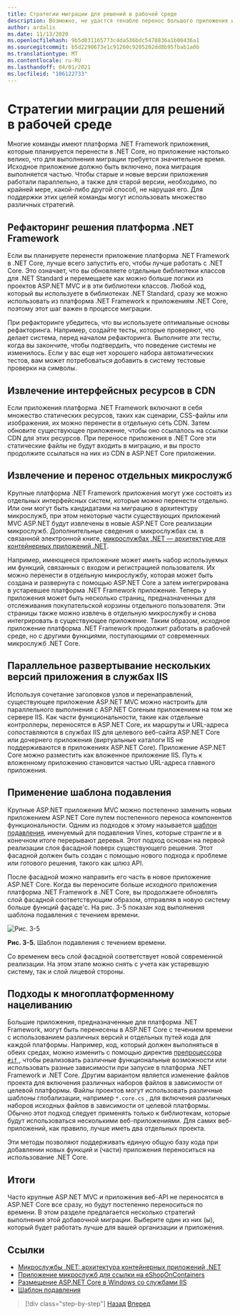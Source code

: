 ```yaml
---
title: Стратегии миграции для решений в рабочей среде
description: Возможно, не удастся тенабле перенос большого приложения из ASP.NET MVC в ASP.NET Core все одновременно. Узнайте о некоторых стратегиях переноса приложения в ASP.NET Core, не прерывая работу и в рабочей среде для существующих пользователей.
author: ardalis
ms.date: 11/13/2020
ms.openlocfilehash: 9b5d031165773c4da536bdc5478836a1b00436a1
ms.sourcegitcommit: b5d2290673e1c91260c9205202dd8b95fbab1a0b
ms.translationtype: MT
ms.contentlocale: ru-RU
ms.lasthandoff: 04/01/2021
ms.locfileid: "106122733"
---
```

# <a name="strategies-for-migrating-while-running-in-production"></a>Стратегии миграции для решений в рабочей среде

Многие команды имеют платформа .NET Framework приложения, которые планируется перенести в .NET Core, но приложение настолько велико, что для выполнения миграции требуется значительное время. Исходное приложение должно быть включено, пока миграция выполняется частью. Чтобы старые и новые версии приложения работали параллельно, а также для старой версии, необходимо, по крайней мере, какой-либо другой способ, не нарушая его. Для поддержки этих целей команды могут использовать множество различных стратегий.

## <a name="refactor-the-net-framework-solution"></a>Рефакторинг решения платформа .NET Framework

Если вы планируете перенести приложение платформа .NET Framework в .NET Core, лучше всего запустить его, чтобы лучше работать с .NET Core. Это означает, что вы обновляете отдельные библиотеки классов для .NET Standard и перемещаете как можно больше логики из проектов ASP.NET MVC и в эти библиотеки классов. Любой код, который вы используете в библиотеках .NET Standard, сразу же можно использовать из платформа .NET Framework к приложениям .NET Core, поэтому этот шаг важен в процессе миграции.

При рефакторинге убедитесь, что вы используете оптимальные основы рефакторинга. Например, создайте тесты, которые проверяют, что делает система, перед началом рефакторинга. Выполните эти тесты, когда вы закончите, чтобы подтвердить, что поведение системы не изменилось. Если у вас еще нет хорошего набора автоматических тестов, вам может потребоваться добавить в систему тестовые проверки на символы.

## <a name="extract-front-end-assets-to-a-cdn"></a>Извлечение интерфейсных ресурсов в CDN

Если приложения платформа .NET Framework включают в себя множество статических ресурсов, таких как сценарии, CSS-файлы или изображения, их можно перенести в отдельную сеть CDN. Затем обновите существующее приложение, чтобы оно ссылалось на ссылки CDN для этих ресурсов. При переносе приложения в .NET Core эти статические файлы не будут входить в миграцию, и вы просто продолжите ссылаться на них из CDN в ASP.NET Core приложении.

## <a name="extract-and-migrate-individual-microservices"></a>Извлечение и перенос отдельных микрослужб

Крупные платформа .NET Framework приложения могут уже состоять из отдельных интерфейсных систем, которые можно перенести отдельно. Или они могут быть кандидатами на миграцию в архитектуру микрослужб, при этом некоторые части существующих приложений MVC ASP.NET будут извлечены в новые ASP.NET Core реализации микрослужб. Дополнительные сведения о микрослужбах см. в связанной электронной книге, [микрослужбах .NET — архитектуре для контейнерных приложений .NET](https://aka.ms/microservicesebook).

Например, имеющееся приложение может иметь набор используемых им функций, связанных с входом и регистрацией пользователя. Их можно перенести в отдельную микрослужбу, которая может быть создана и развернута с помощью ASP.NET Core а затем интегрирована в устаревшее платформа .NET Framework приложение. Теперь у приложения может быть несколько страниц, предназначенных для отслеживания покупательской корзины отдельного пользователя. Эти страницы также можно извлечь в отдельную микрослужбу и снова интегрировать в существующее приложение. Таким образом, исходное приложение платформа .NET Framework продолжит работать в рабочей среде, но с другими функциями, поступающими от современных микрослужб .NET Core.

## <a name="deploy-multiple-versions-of-the-app-side-by-side-in-iis"></a>Параллельное развертывание нескольких версий приложения в службах IIS

Используя сочетание заголовков узлов и перенаправлений, существующее приложение ASP.NET MVC можно настроить для параллельного выполнения с ASP.NET Coreным приложением на том же сервере IIS. Как части функциональности, такие как отдельные контроллеры, переносятся в ASP.NET Core, их маршруты и URL-адреса сопоставляются в службах IIS для целевого веб-сайта ASP.NET Core или дочернего приложения (виртуальные каталоги IIS не поддерживаются в приложениях ASP.NET Core). Приложение ASP.NET Core можно разместить как вложенное приложение IIS. Путь к вложенному приложению становится частью URL-адреса главного приложения.

## <a name="apply-the-strangler-pattern"></a>Применение шаблона подавления

Крупные ASP.NET приложения MVC можно постепенно заменить новым приложением ASP.NET Core путем постепенного переноса компонентов функциональности. Одним из подходов к этому называется [шаблон подавления](/azure/architecture/patterns/strangler), именуемый для подавления Vines, которые странгле и в конечном итоге перерывают деревья. Этот подход основан на первой реализации слоя фасадной поверх существующего решения. Этот фасадной должен быть создан с помощью нового подхода к проблеме или готового решения, такого как шлюз API.

После фасадной можно направить его часть в новое приложение ASP.NET Core. Когда вы переносите больше исходного приложения платформа .NET Framework в .NET Core, вы продолжаете обновлять слой фасадной соответствующим образом, отправляя в новую систему больше функций фаçаде'с. На рис. 3-5 показан ход выполнения шаблона подавления с течением времени.

![Рис. 3-5](media/Figure3-5.png)

**Рис. 3-5.** Шаблон подавления с течением времени.

Со временем весь слой фасадной соответствует новой современной реализации. На этом этапе можно снять с учета как устаревшую систему, так и слой лицевой стороны.

## <a name="multi-targeting-approaches"></a>Подходы к многоплатформенному нацеливанию

Большие приложения, предназначенные для платформа .NET Framework, могут быть перенесены в ASP.NET Core с течением времени с использованием различных версий и отдельных путей кода для каждой платформы. Например, код, который должен выполняться в обеих средах, можно изменить с помощью директив [препроцессора `#if` ](../../csharp/language-reference/preprocessor-directives.md#conditional-compilation) , чтобы реализовать различные функциональные возможности или использовать разные зависимости при запуске в платформа .NET Framework и .NET Core. Другим вариантом является изменение файлов проекта для включения различных наборов файлов в зависимости от целевой платформы. Файлы проектов могут использовать различные шаблоны глобализации, например `*.core.cs` , для включения различных наборов исходных файлов в зависимости от целевой платформы. Обычно этот подход следует применять только к библиотекам, которые будут использоваться несколькими веб-приложениями. Для самих веб-приложений, как правило, лучше иметь два отдельных проекта.

Эти методы позволяют поддерживать единую общую базу кода при добавлении новых функций и (части) приложения переноситься на использование .NET Core.

## <a name="summary"></a>Итоги

Часто крупные ASP.NET MVC и приложения веб-API не переносятся в ASP.NET Core все сразу, но будут постепенно переноситься по времени. В этом разделе предлагается несколько стратегий выполнения этой добавочной миграции. Выберите один из них (ы), который будет работать лучше для вашей организации и приложения.

## <a name="references"></a>Ссылки

- [Микрослужбы .NET: архитектура контейнерных приложений .NET](https://aka.ms/microservicesebook)
- [Приложение микрослужб для ссылки на eShopOnContainers](https://github.com/dotnet-architecture/eShopOnContainers)
- [Размещение ASP.NET Core в Windows со службами IIS](/aspnet/core/host-and-deploy/iis/)
- [Шаблон подавления](/azure/architecture/patterns/strangler)

>[!div class="step-by-step"]
>[Назад](understand-update-dependencies.md)
>[Вперед](example-migration-eshop.md)
